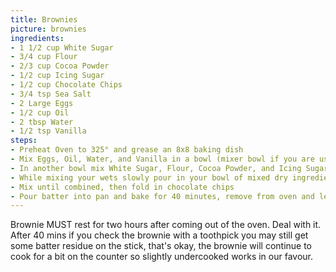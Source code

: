 ```yaml
---
title: Brownies
picture: brownies
ingredients:
- 1 1/2 cup White Sugar
- 3/4 cup Flour
- 2/3 cup Cocoa Powder
- 1/2 cup Icing Sugar
- 1/2 cup Chocolate Chips
- 3/4 tsp Sea Salt
- 2 Large Eggs
- 1/2 cup Oil
- 2 tbsp Water
- 1/2 tsp Vanilla
steps:
- Preheat Oven to 325° and grease an 8x8 baking dish
- Mix Eggs, Oil, Water, and Vanilla in a bowl (mixer bowl if you are using one)
- In another bowl mix White Sugar, Flour, Cocoa Powder, and Icing Sugar
- While mixing your wets slowly pour in your bowl of mixed dry ingredients
- Mix until combined, then fold in chocolate chips
- Pour batter into pan and bake for 40 minutes, remove from oven and let sit for 2 hours.
---
```


Brownie MUST rest for two hours after coming out of the oven. Deal with it. After 40 mins if you check the brownie with a toothpick you may still get some batter residue on the stick, that's okay, the brownie will continue to cook for a bit on the counter so slightly undercooked works in our favour.